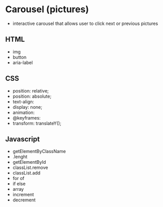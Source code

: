 # Carousel (pictures)

- interactive carousel that allows user to click next or previous pictures

## HTML

- img
- button
- aria-label

## CSS

- position: relative;
- position: absolute;
- text-align:
- display: none;
- animation:
- @keyframes:
- transform: translateY();

## Javascript

- getElementByClassName
- .lenght
- getElementById
- classList.remove
- classList.add
- for of
- if else
- array
- increment
- decrement
